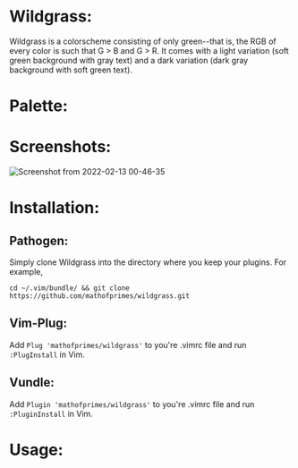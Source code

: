 # Wildgrass:

Wildgrass is a colorscheme consisting of only green--that is, the RGB of every color is such that G > B and G > R. It comes with a light variation (soft green background with gray text) and a dark variation (dark gray background with soft green text). 

# Palette:

# Screenshots:

![Screenshot from 2022-02-13 00-46-35](https://user-images.githubusercontent.com/74194607/153742045-236d9ce2-3b43-4a98-8aa9-7c5422f00c93.png)

# Installation:

## Pathogen:

Simply clone Wildgrass into the directory where you keep your plugins. For example, 

```
cd ~/.vim/bundle/ && git clone https://github.com/mathofprimes/wildgrass.git
```

## Vim-Plug:

Add ```Plug 'mathofprimes/wildgrass'``` to you're .vimrc file and run ```:PlugInstall``` in Vim.

## Vundle: 

Add ```Plugin 'mathofprimes/wildgrass'``` to you're .vimrc file and run ```:PluginInstall``` in Vim.

# Usage:
